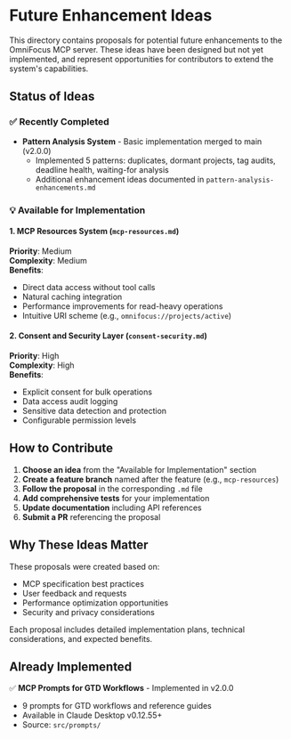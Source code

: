 # Future Enhancement Ideas

This directory contains proposals for potential future enhancements to the OmniFocus MCP server. These ideas have been designed but not yet implemented, and represent opportunities for contributors to extend the system's capabilities.

## Status of Ideas

### ✅ Recently Completed
- **Pattern Analysis System** - Basic implementation merged to main (v2.0.0)
  - Implemented 5 patterns: duplicates, dormant projects, tag audits, deadline health, waiting-for analysis
  - Additional enhancement ideas documented in `pattern-analysis-enhancements.md`

### 💡 Available for Implementation

#### 1. MCP Resources System (`mcp-resources.md`)
**Priority**: Medium  
**Complexity**: Medium  
**Benefits**:
- Direct data access without tool calls
- Natural caching integration  
- Performance improvements for read-heavy operations
- Intuitive URI scheme (e.g., `omnifocus://projects/active`)

#### 2. Consent and Security Layer (`consent-security.md`)
**Priority**: High  
**Complexity**: High  
**Benefits**:
- Explicit consent for bulk operations
- Data access audit logging
- Sensitive data detection and protection
- Configurable permission levels

## How to Contribute

1. **Choose an idea** from the "Available for Implementation" section
2. **Create a feature branch** named after the feature (e.g., `mcp-resources`)
3. **Follow the proposal** in the corresponding `.md` file
4. **Add comprehensive tests** for your implementation
5. **Update documentation** including API references
6. **Submit a PR** referencing the proposal

## Why These Ideas Matter

These proposals were created based on:
- MCP specification best practices
- User feedback and requests
- Performance optimization opportunities
- Security and privacy considerations

Each proposal includes detailed implementation plans, technical considerations, and expected benefits.

## Already Implemented

✅ **MCP Prompts for GTD Workflows** - Implemented in v2.0.0
- 9 prompts for GTD workflows and reference guides
- Available in Claude Desktop v0.12.55+
- Source: `src/prompts/`